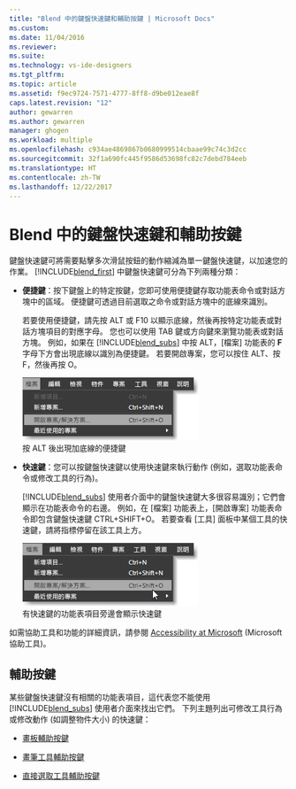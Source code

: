 ```yaml
---
title: "Blend 中的鍵盤快速鍵和輔助按鍵 | Microsoft Docs"
ms.custom: 
ms.date: 11/04/2016
ms.reviewer: 
ms.suite: 
ms.technology: vs-ide-designers
ms.tgt_pltfrm: 
ms.topic: article
ms.assetid: f9ec9724-7571-4777-8ff8-d9be012eae8f
caps.latest.revision: "12"
author: gewarren
ms.author: gewarren
manager: ghogen
ms.workload: multiple
ms.openlocfilehash: c934ae4869867b0680999514cbaae99c74c3d2cc
ms.sourcegitcommit: 32f1a690fc445f9586d53698fc82c7debd784eeb
ms.translationtype: HT
ms.contentlocale: zh-TW
ms.lasthandoff: 12/22/2017
---
```

# <a name="keyboard-shortcuts-and-modifier-keys-in-blend"></a>Blend 中的鍵盤快速鍵和輔助按鍵
鍵盤快速鍵可將需要點擊多次滑鼠按鈕的動作縮減為單一鍵盤快速鍵，以加速您的作業。 [!INCLUDE[blend_first](../debugger/includes/blend_first_md.md)] 中鍵盤快速鍵可分為下列兩種分類：  
  
-   **便捷鍵**：按下鍵盤上的特定按鍵，您即可使用便捷鍵存取功能表命令或對話方塊中的區域。 便捷鍵可透過目前選取之命令或對話方塊中的底線來識別。  
  
     若要使用便捷鍵，請先按 ALT 或 F10 以顯示底線，然後再按特定功能表或對話方塊項目的對應字母。 您也可以使用 TAB 鍵或方向鍵來瀏覽功能表或對話方塊。 例如，如果在 [!INCLUDE[blend_subs](../debugger/includes/blend_subs_md.md)] 中按 ALT，[檔案] 功能表的 **F** 字母下方會出現底線以識別為便捷鍵。 若要開啟專案，您可以按住 ALT、按 F，然後再按 O。  
  
     ![](../designers/media/441d5d67-48ee-4ba3-9e55-1826167e8d64.png "441d5d67-48ee-4ba3-9e55-1826167e8d64")  
按 ALT 後出現加底線的便捷鍵  
  
-   **快速鍵**：您可以按鍵盤快速鍵以使用快速鍵來執行動作 (例如，選取功能表命令或修改工具的行為)。  
  
     [!INCLUDE[blend_subs](../debugger/includes/blend_subs_md.md)] 使用者介面中的鍵盤快速鍵大多很容易識別；它們會顯示在功能表命令的右邊。 例如，在 [檔案] 功能表上，[開啟專案] 功能表命令即包含鍵盤快速鍵 CTRL+SHIFT+O。 若要查看 [工具] 面板中某個工具的快速鍵，請將指標停留在該工具上方。  
  
     ![](../designers/media/f147fc85-9fc5-4e8a-8039-bead80a3e595.png "f147fc85-9fc5-4e8a-8039-bead80a3e595")  
有快速鍵的功能表項目旁邊會顯示快速鍵  
  
 如需協助工具和功能的詳細資訊，請參閱 [Accessibility at Microsoft](http://go.microsoft.com/fwlink/?LinkId=75069) (Microsoft 協助工具)。  
  
## <a name="modifier-keys"></a>輔助按鍵  
 某些鍵盤快速鍵沒有相關的功能表項目，這代表您不能使用 [!INCLUDE[blend_subs](../debugger/includes/blend_subs_md.md)] 使用者介面來找出它們。 下列主題列出可修改工具行為或修改動作 (如調整物件大小) 的快速鍵：  
  
-   [畫板輔助按鍵](../designers/artboard-modifier-keys-in-blend.md)  
  
-   [畫筆工具輔助按鍵](../designers/pen-tool-modifier-keys-in-blend.md)  
  
-   [直接選取工具輔助按鍵](../designers/direct-selection-tool-modifier-keys-in-blend.md)